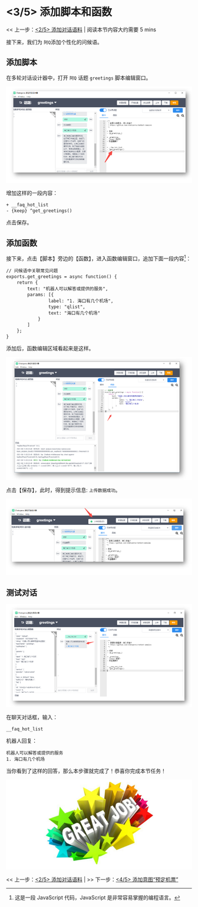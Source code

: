 <!-- markup:blank-line -->
# <3/5> 添加脚本和函数
<< 上一步：[<2/5> 添加对话语料](/products/chatbot-platform/tutorials/2-answer-faq.html) | <i class="glyphicon glyphicon-time"></i>阅读本节内容大约需要 5 mins 

接下来，我们为 `阿Q`添加个性化的问候语。

## 添加脚本

在多轮对话设计器中，打开 `阿Q` 话题 `greetings` 脚本编辑窗口。

![脚本编辑区域](../../../images/products/platform/screenshot-20210913-202526.png)

增加这样的一段内容：

```脚本
+ __faq_hot_list
- {keep} ^get_greetings()
```

点击保存。

## 添加函数

接下来，点击【脚本】旁边的【函数】，进入函数编辑窗口，追加下面一段内容[^function-js]：

```函数
// 问候语中关联常见问题
exports.get_greetings = async function() {
    return {
        text: "机器人可以解答或提供的服务",
        params: [{
                label: "1. 海口有几个机场",
                type: "qlist",
                text: "海口有几个机场"
            }
        ]
    };
}
```


添加后，函数编辑区域看起来是这样。

![函数编辑区域](../../../images/products/platform/screenshot-20210913-202923.png)

点击【保存】，此时，得到提示信息: `上传数据成功`。

![上传数据](../../../images/products/platform/screenshot-20210913-203144.png)

## 测试对话

![测试对话](../../../images/products/platform/screenshot-20210913-203616.png)

在聊天对话框，输入：

```文本
__faq_hot_list
```

机器人回复：

```文本
机器人可以解答或提供的服务
1. 海口有几个机场
```


当你看到了这样的回答，那么本步骤就完成了！恭喜你完成本节任务！

![恭喜完成任务](../../../images/products/platform/congr-20210913-195053.png) 

<< 上一步：[<2/5> 添加对话语料](/products/chatbot-platform/tutorials/2-answer-faq.html) | >> 下一步：[<4/5> 添加意图“预定机票”](/products/chatbot-platform/tutorials/4-book-ticket-task.html)

[^function-js]: 这是一段 JavaScript 代码，JavaScript 是非常容易掌握的编程语言。
